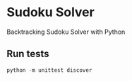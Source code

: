 # Sudoku Solver

Backtracking Sudoku Solver with Python

## Run tests

```python
python -m unittest discover
 ```
